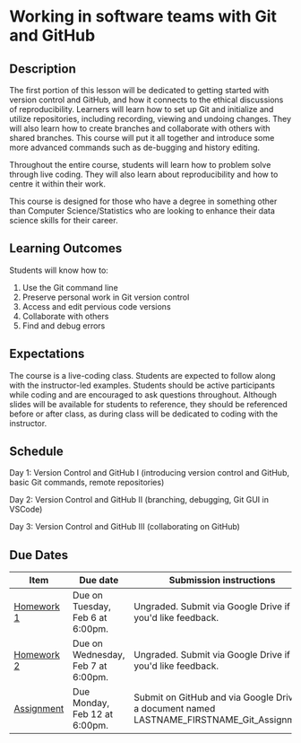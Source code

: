 # Working in software teams with Git and GitHub

## Description
The first portion of this lesson will be dedicated to getting started with version control and GitHub, and how it connects to the ethical discussions of reproducibility. Learners will learn how to set up Git and initialize and utilize repositories, including recording, viewing and undoing changes. They will also learn how to create branches and collaborate with others with shared branches. This course will put it all together and introduce some more advanced commands such as de-bugging and history editing.

Throughout the entire course, students will learn how to problem solve through live coding. They will also learn about reproducibility and how to centre it within their work.

This course is designed for those who have a degree in something other than Computer Science/Statistics who are looking to enhance their data science skills for their career.

## Learning Outcomes
Students will know how to:
1. Use the Git command line
1. Preserve personal work in Git version control
1. Access and edit pervious code versions
1. Collaborate with others
1. Find and debug errors

## Expectations
The course is a live-coding class. Students are expected to follow along with the instructor-led examples. Students should be active participants while coding and are encouraged to ask questions throughout. Although slides will be available for students to reference, they should be referenced before or after class, as during class will be dedicated to coding with the instructor.

## Schedule
Day 1: Version Control and GitHub I (introducing version control and GitHub, basic Git commands, remote repositories)

Day 2: Version Control and GitHub II (branching, debugging, Git GUI in VSCode)

Day 3: Version Control and GitHub III (collaborating on GitHub)

## Due Dates
| **Item**   | **Due date**                       | **Submission instructions**                                                                  |   |   |
|------------|------------------------------------|----------------------------------------------------------------------------------------------|---|---|
| [Homework 1](assignments\git-homework-1.md) | Due on Tuesday, Feb 6 at 6:00pm.   | Ungraded. Submit via Google Drive if you'd like feedback.          |   |   |
| [Homework 2](assignments\git-homework-2.md) | Due on Wednesday, Feb 7 at 6:00pm. | Ungraded. Submit via Google Drive if you'd like feedback.          |   |   |
| [Assignment](assignments\git-assignment.md) | Due Monday, Feb 12 at 6:00pm.      | Submit on GitHub and via Google Drive in a document named LASTNAME_FIRSTNAME_Git_Assignment. |   |   |